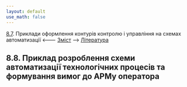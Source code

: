 ```yaml
---
layout: default
use_math: false
---
```


[8.7](8_7.md). Приклади оформлення контурів контролю і управління на схемах автоматизації <--- [Зміст](README.md) --> [Література](lit.md)

## 8.8. Приклад розроблення схеми автоматизації технологічних процесів та формування вимог до АРМу оператора